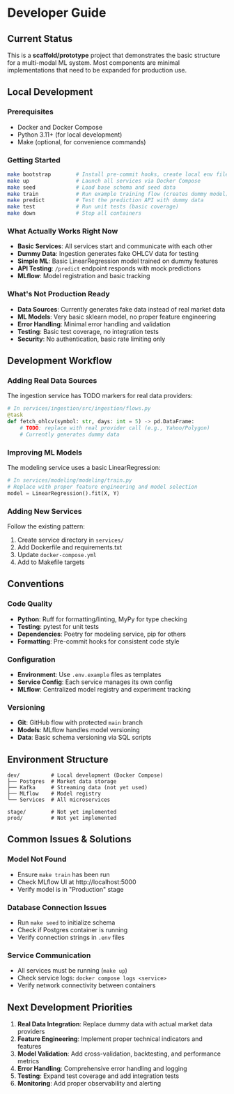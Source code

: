 # Developer Guide

## Current Status

This is a **scaffold/prototype** project that demonstrates the basic structure for a multi-modal ML system. Most components are minimal implementations that need to be expanded for production use.

## Local Development

### Prerequisites
- Docker and Docker Compose
- Python 3.11+ (for local development)
- Make (optional, for convenience commands)

### Getting Started
```bash
make bootstrap        # Install pre-commit hooks, create local env files
make up               # Launch all services via Docker Compose
make seed             # Load base schema and seed data
make train            # Run example training flow (creates dummy model)
make predict          # Test the prediction API with dummy data
make test             # Run unit tests (basic coverage)
make down             # Stop all containers
```

### What Actually Works Right Now
- **Basic Services**: All services start and communicate with each other
- **Dummy Data**: Ingestion generates fake OHLCV data for testing
- **Simple ML**: Basic LinearRegression model trained on dummy features
- **API Testing**: `/predict` endpoint responds with mock predictions
- **MLflow**: Model registration and basic tracking

### What's Not Production Ready
- **Data Sources**: Currently generates fake data instead of real market data
- **ML Models**: Very basic sklearn model, no proper feature engineering
- **Error Handling**: Minimal error handling and validation
- **Testing**: Basic test coverage, no integration tests
- **Security**: No authentication, basic rate limiting only

## Development Workflow

### Adding Real Data Sources
The ingestion service has TODO markers for real data providers:
```python
# In services/ingestion/src/ingestion/flows.py
@task
def fetch_ohlcv(symbol: str, days: int = 5) -> pd.DataFrame:
    # TODO: replace with real provider call (e.g., Yahoo/Polygon)
    # Currently generates dummy data
```

### Improving ML Models
The modeling service uses a basic LinearRegression:
```python
# In services/modeling/modeling/train.py
# Replace with proper feature engineering and model selection
model = LinearRegression().fit(X, Y)
```

### Adding New Services
Follow the existing pattern:
1. Create service directory in `services/`
2. Add Dockerfile and requirements.txt
3. Update `docker-compose.yml`
4. Add to Makefile targets

## Conventions

### Code Quality
- **Python**: Ruff for formatting/linting, MyPy for type checking
- **Testing**: pytest for unit tests
- **Dependencies**: Poetry for modeling service, pip for others
- **Formatting**: Pre-commit hooks for consistent code style

### Configuration
- **Environment**: Use `.env.example` files as templates
- **Service Config**: Each service manages its own config
- **MLflow**: Centralized model registry and experiment tracking

### Versioning
- **Git**: GitHub flow with protected `main` branch
- **Models**: MLflow handles model versioning
- **Data**: Basic schema versioning via SQL scripts

## Environment Structure

```
dev/          # Local development (Docker Compose)
├── Postgres  # Market data storage
├── Kafka     # Streaming data (not yet used)
├── MLflow    # Model registry
└── Services  # All microservices

stage/        # Not yet implemented
prod/         # Not yet implemented
```

## Common Issues & Solutions

### Model Not Found
- Ensure `make train` has been run
- Check MLflow UI at http://localhost:5000
- Verify model is in "Production" stage

### Database Connection Issues
- Run `make seed` to initialize schema
- Check if Postgres container is running
- Verify connection strings in `.env` files

### Service Communication
- All services must be running (`make up`)
- Check service logs: `docker compose logs <service>`
- Verify network connectivity between containers

## Next Development Priorities

1. **Real Data Integration**: Replace dummy data with actual market data providers
2. **Feature Engineering**: Implement proper technical indicators and features
3. **Model Validation**: Add cross-validation, backtesting, and performance metrics
4. **Error Handling**: Comprehensive error handling and logging
5. **Testing**: Expand test coverage and add integration tests
6. **Monitoring**: Add proper observability and alerting

